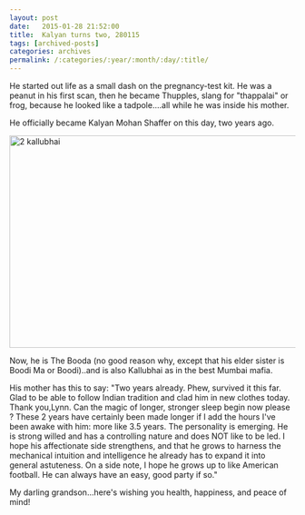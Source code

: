 ```yaml
---
layout: post
date:	2015-01-28 21:52:00
title:  Kalyan turns two, 280115
tags: [archived-posts]
categories: archives
permalink: /:categories/:year/:month/:day/:title/
---
```

He started out life as a small dash on the pregnancy-test kit. He was a peanut in his first scan, then he became Thupples, slang for "thappalai" or frog, because he looked like a tadpole....all while he was inside his mother.

He officially became Kalyan Mohan Shaffer on this day, two years ago.

<a href="https://www.flickr.com/photos/86494503@N00/16203033767" title="2 kallubhai by mohandep, on Flickr"><img src="https://farm8.staticflickr.com/7336/16203033767_44d98d5bd7_z.jpg" width="640" height="374" alt="2 kallubhai"></a>

Now, he is The Booda (no good reason why, except that his elder sister is Boodi Ma or Boodi)..and is also Kallubhai as in the best Mumbai mafia.

His mother has this to say: "Two years already. Phew, survived it this far. Glad to be able to follow Indian tradition and clad him in new clothes today. Thank you,Lynn. Can the magic of longer, stronger sleep begin now please ? These 2 years have certainly been made longer if I add the hours I've been awake with him: more like 3.5 years. The personality is emerging. He is strong willed and has a controlling nature and does NOT like to be led. I hope his affectionate side strengthens, and that he grows to harness the mechanical intuition and intelligence he already has to expand it into general astuteness. On a side note, I hope he grows up to like American football. He can always have an easy, good party if so."

My darling grandson...here's wishing you health, happiness, and peace of mind!
